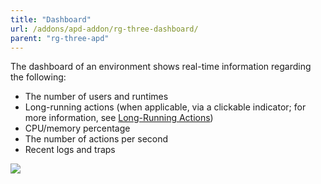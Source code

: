 ```yaml
---
title: "Dashboard"
url: /addons/apd-addon/rg-three-dashboard/
parent: "rg-three-apd"
---
```


The dashboard of an environment shows real-time information regarding the following:

* The number of users and runtimes
* Long-running actions (when applicable, via a clickable indicator; for more information, see [Long-Running Actions](/addons/apd-addon/rg-three-long-running-actions/))
* CPU/memory percentage
* The number of actions per second
* Recent logs and traps

 ![](/attachments/addons/apd-addon//rg-apd/rg-three-apd/rg-three-dashboard/dashboard.png)
